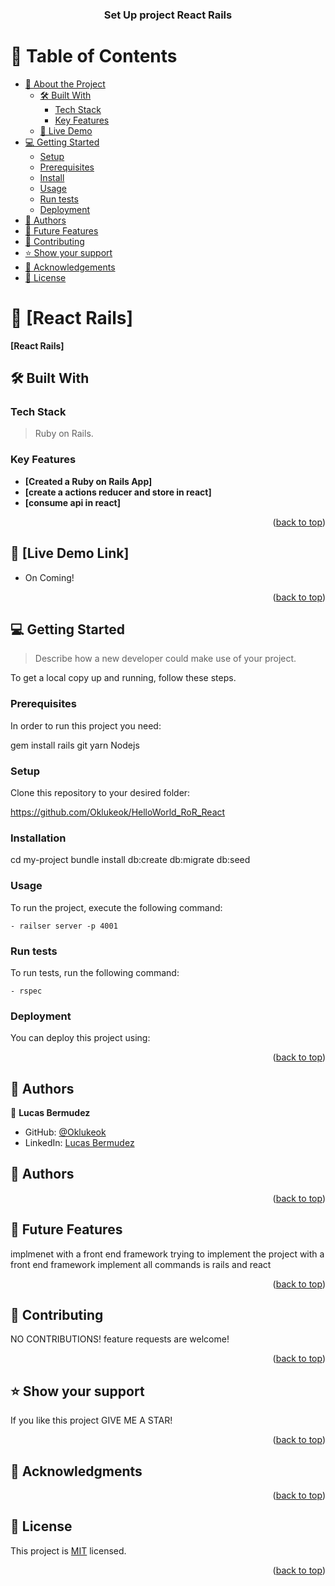 <a name="readme-top"></a>

<div align="center">

  <h3><b>Set Up project React Rails</b></h3>

</div>

# 📗 Table of Contents

- [📖 About the Project](#about-project)
  - [🛠 Built With](#built-with)
    - [Tech Stack](#tech-stack)
    - [Key Features](#key-features)
  - [🚀 Live Demo](#live-demo)
- [💻 Getting Started](#getting-started)
  - [Setup](#setup)
  - [Prerequisites](#prerequisites)
  - [Install](#install)
  - [Usage](#usage)
  - [Run tests](#run-tests)
  - [Deployment](#triangular_flag_on_post-deployment)
- [👥 Authors](#authors)
- [🔭 Future Features](#future-features)
- [🤝 Contributing](#contributing)
- [⭐️ Show your support](#support)
- [🙏 Acknowledgements](#acknowledgements)
- [📝 License](#license)


# 📖 [React Rails] <a name="about-project"></a>

**[React Rails]** 

## 🛠 Built With <a name="built-with"></a>

### Tech Stack <a name="tech-stack"></a>

> Ruby on Rails.


### Key Features <a name="key-features"></a>

- **[Created a Ruby on Rails App]**
- **[create a actions reducer and store in react]**
- **[consume api in react]**

<p align="right">(<a href="#readme-top">back to top</a>)</p>


## 🚀 [Live Demo Link] <a name="live-demo"></a>

- On Coming!


<p align="right">(<a href="#readme-top">back to top</a>)</p>


## 💻 Getting Started <a name="getting-started"></a>

> Describe how a new developer could make use of your project.

To get a local copy up and running, follow these steps.

### Prerequisites

In order to run this project you need:

 gem install rails
 git
 yarn
 Nodejs

### Setup

Clone this repository to your desired folder:

https://github.com/Oklukeok/HelloWorld_RoR_React

### Installation
  cd my-project
  bundle install
  db:create
  db:migrate
  db:seed

### Usage
To run the project, execute the following command:
```
- railser server -p 4001
```

### Run tests
To run tests, run the following command:
```
- rspec
```
### Deployment

You can deploy this project using:



<p align="right">(<a href="#readme-top">back to top</a>)</p>


## 👥 Authors <a name="authors"></a>

👤 **Lucas Bermudez**

- GitHub: [@Oklukeok](https://github.com/Oklukeok)
- LinkedIn: [Lucas Bermudez](https://www.linkedin.com/in/lucas-bermudez/)


## 👥 Authors <a name="authors"></a>

<p align="right">(<a href="#readme-top">back to top</a>)</p>


## 🔭 Future Features <a name="future-features"></a>

implmenet with a front end framework trying to implement the project with a front end framework
implement all commands is rails and react

<p align="right">(<a href="#readme-top">back to top</a>)</p>

## 🤝 Contributing <a name="contributing"></a>

NO CONTRIBUTIONS! 
feature requests are welcome!

<p align="right">(<a href="#readme-top">back to top</a>)</p>


## ⭐️ Show your support <a name="support"></a>

If you like this project GIVE ME A STAR!

<p align="right">(<a href="#readme-top">back to top</a>)</p>


## 🙏 Acknowledgments <a name="acknowledgements"></a>


<p align="right">(<a href="#readme-top">back to top</a>)</p>

## 📝 License <a name="license"></a>

This project is [MIT](https://github.com/luccamicale/Blog-App-Rails/blob/validations-and-model/LICENSE) licensed.


<p align="right">(<a href="#readme-top">back to top</a>)</p>
